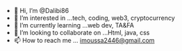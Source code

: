 - 👋 Hi, I’m @Dalibi86
- 👀 I’m interested in ...tech, coding, web3, cryptocurrency 
- 🌱 I’m currently learning ...web dev, TA&FA
- 💞️ I’m looking to collaborate on ...Html, java, css
- 📫 How to reach me ... imoussa2446@gmail.com

<!---
Dalibi86/Dalibi86 is a ✨ special ✨ repository because its `README.md` (this file) appears on your GitHub profile.
You can click the Preview link to take a look at your changes.
--->
